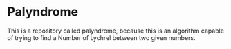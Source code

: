 # Palyndrome
This is a repository called palyndrome, because this is an algorithm capable of trying to find a Number of Lychrel between two given numbers.
